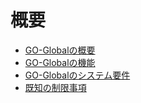 # 概要

* [GO-Globalの概要](https://gitbook.kitasp.com/go-global-6/introduction/go-global-no)
* [GO-Globalの機能](https://gitbook.kitasp.com/go-global-6/introduction/go-global-no-1) 
* [GO-Globalのシステム要件](https://gitbook.kitasp.com/go-global-6/introduction/go-global-noshisutemu) 
* [既知の制限事項](https://gitbook.kitasp.com/go-global-6/introduction/no)
